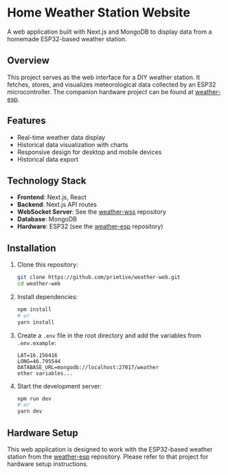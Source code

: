 # Home Weather Station Website

A web application built with Next.js and MongoDB to display data from a homemade ESP32-based weather station.

## Overview

This project serves as the web interface for a DIY weather station. It fetches, stores, and visualizes meteorological data collected by an ESP32 microcontroller. The companion hardware project can be found at [weather-esp](https://github.com/primtive/weather-esp).

## Features

- Real-time weather data display
- Historical data visualization with charts
- Responsive design for desktop and mobile devices
- Historical data export

## Technology Stack

- **Frontend**: Next.js, React
- **Backend**: Next.js API routes
- **WebSocket Server**: See the [weather-wss](https://github.com/primtive/weather-wss) repository
- **Database**: MongoDB
- **Hardware**: ESP32 (see the [weather-esp](https://github.com/primtive/weather-esp) repository)

## Installation

1. Clone this repository:

   ```bash
   git clone https://github.com/primtive/weather-web.git
   cd weather-web
   ```

2. Install dependencies:

   ```bash
   npm install
   # or
   yarn install
   ```

3. Create a `.env` file in the root directory and add the variables from `.env.example`:

   ```
   LAT=16.156416
   LONG=46.795544
   DATABASE_URL=mongodb://localhost:27017/weather
   other variables...
   ```

4. Start the development server:
   ```bash
   npm run dev
   # or
   yarn dev
   ```

## Hardware Setup

This web application is designed to work with the ESP32-based weather station from the [weather-esp](https://github.com/[YOUR_USERNAME]/weather-esp) repository. Please refer to that project for hardware setup instructions.
